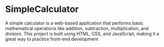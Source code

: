 # SimpleCalculator
A simple calculator is a web-based application that performs basic mathematical operations like addition, subtraction, multiplication, and division. This project is built using HTML, CSS, and JavaScript, making it a great way to practice front-end development

